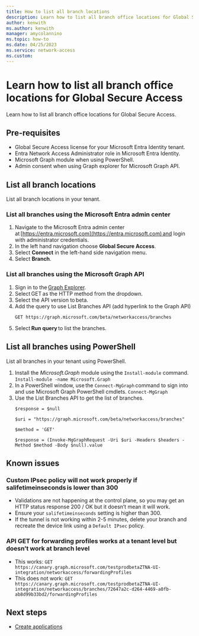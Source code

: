 ```yaml
---
title: How to list all branch locations
description: Learn how to list all branch office locations for Global Secure Access.
author: kenwith
ms.author: kenwith
manager: amycolannino
ms.topic: how-to
ms.date: 04/25/2023
ms.service: network-access
ms.custom: 
---
```


# Learn how to list all branch office locations for Global Secure Access

Learn how to list all branch office locations for Global Secure Access.

## Pre-requisites 
- Global Secure Access license for your Microsoft Entra Identity tenant.  
- Entra Network Access Administrator role in Microsoft Entra Identity.
- Microsoft Graph module when using PowerShell.
- Admin consent when using Graph explorer for Microsoft Graph API. 

## List all branch locations
List all branch locations in your tenant.

### List all branches using the Microsoft Entra admin center
1. Navigate to the Microsoft Entra admin center at [https://entra.microsoft.com](https://entra.microsoft.com) and login with administrator credentials.
1. In the left hand navigation choose **Global Secure Access**. 
1. Select **Connect** in the left-hand side navigation menu. 
1. Select **Branch**.

### List all branches using the Microsoft Graph API 
1. Sign in to the [Graph Explorer](https://aka.ms/ge). 
1. Select GET as the HTTP method from the dropdown. 
1. Select the API version to beta. 
1. Add the query to use List Branches API (add hyperlink to the Graph API) 
    ```
    GET https://graph.microsoft.com/beta/networkaccess/branches 
    ```
1. Select **Run query** to list the branches.  

## List all branches using PowerShell 
List all branches in your tenant using PowerShell.

1. Install the *Microsoft.Graph* module using the `Install-module` command. 
    `Install-module -name Microsoft.Graph`
1. In a PowerShell window, use the `Connect-MgGraph` command to sign into and use Microsoft Graph PowerShell cmdlets.
    `Connect-MgGraph`
1. Use the List Branches API to get the list of branches. 
    ```
    $response = $null  

    $uri = "https://graph.microsoft.com/beta/networkaccess/branches"  

    $method = 'GET'  

    $response = (Invoke-MgGraphRequest -Uri $uri -Headers $headers -Method $method -Body $null).value 
    ```

## Known issues

### Custom IPsec policy will not work properly if salifetimeinseconds is lower than 300 
* Validations are not happening at the control plane, so you may get an HTTP status response 200 / OK but it doesn’t mean it will work. 
* Ensure your `salifetimeinseconds` setting is higher than 300. 
* If the tunnel is not working within 2-5 minutes, delete your branch and recreate the device link using a `Default IPsec` policy.

### API GET for forwarding profiles works at a tenant level but doesn’t work at branch level 
* This works: `GET https://canary.graph.microsoft.com/testprodbetaZTNA-UI-integration/networkaccess/forwardingProfiles`
* This does not work: `GET https://canary.graph.microsoft.com/testprodbetaZTNA-UI-integration/networkaccess/branches/72647a2c-d264-4469-a0fb-ab8d99b33bd2/forwardingProfiles`

## Next steps
<!-- Add a context sentence for the following links -->
- [Create applications](how-to-create-applications.md)

